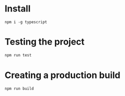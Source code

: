 
# Install

`npm i -g typescript`

# Testing the project

```sh
npm run test
```

# Creating a production build

```sh
npm run build
```
